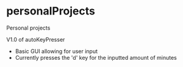 # personalProjects
Personal projects

V1.0 of autoKeyPresser 
- Basic GUI allowing for user input 
- Currently presses the 'd' key for the inputted amount of minutes 
